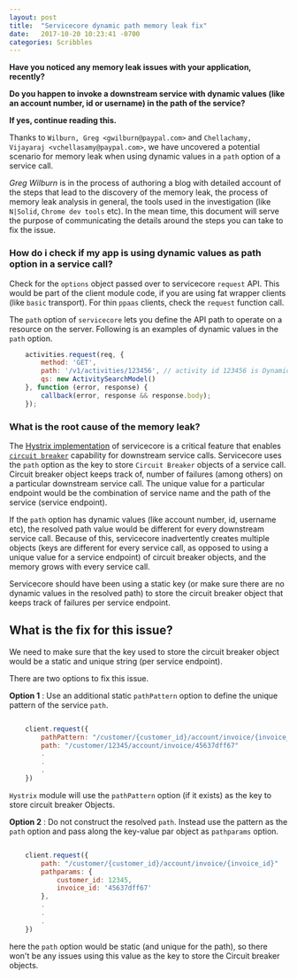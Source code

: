 ```yaml
---
layout: post
title:  "Servicecore dynamic path memory leak fix"
date:   2017-10-20 10:23:41 -0700
categories: Scribbles
---
```


**Have you noticed any memory leak issues with your application, recently?**

**Do you happen to invoke a downstream service with dynamic values (like an account number, id or username) in the path of the service?**

**If yes, continue reading this.**

Thanks to `Wilburn, Greg <gwilburn@paypal.com>` and `Chellachamy, Vijayaraj <vchellasamy@paypal.com>`, we have uncovered a potential scenario for memory leak when using dynamic values in a `path` option of a service call.

*Greg Wilburn* is in the process of authoring a blog with detailed account of the steps that lead to the discovery of the memory leak, the process of memory leak analysis in general, the tools used in the investigation (like `N|Solid`, `Chrome dev tools` etc). In the mean time, this document will serve the purpose of communicating the details around the steps you can take to fix the issue.

### How do i check if my app is using dynamic values as path option in a service call?

Check for the `options` object passed over to servicecore `request` API. This would be part of the client module code, if you are using fat wrapper clients (like `basic` transport). For thin `ppaas` clients, check the `request` function call.

The `path` option of `servicecore` lets you define the API path to operate on a resource on the server. Following is an examples of dynamic values in the `path` option.

```js
    activities.request(req, {
        method: 'GET',
        path: '/v1/activities/123456', // activity id 123456 is Dynamic value that changes for every request.
        qs: new ActivitySearchModel()
    }, function (error, response) {
        callback(error, response && response.body);
    });
```

### What is the root cause of the memory leak?

The [Hystrix implementation](https://github.paypal.com/NodeInfra-R/servicecore-hystrix) of servicecore is a critical feature that enables [`circuit breaker`](http://doc.akka.io/docs/akka/snapshot/common/circuitbreaker.html) capability for downstream service calls. Servicecore uses the `path` option as the key to store `Circuit Breaker` objects of a service call. Circuit breaker object keeps track of, number of failures (among others) on a particular downstream service call. The unique value for a particular endpoint would be the combination of service name and the path of the service (service endpoint).

If the `path` option has dynamic values (like account number, id, username etc), the resolved path value would be different for every downstream service call. Because of this, servicecore inadvertently creates multiple objects (keys are different for every service call, as opposed to using a unique value for a service endpoint) of circuit breaker objects, and the memory grows with every service call.

Servicecore should have been using a static key (or make sure there are no dynamic values in the resolved path) to store the circuit breaker object that keeps track of failures per service endpoint.

## What is the fix for this issue?

We need to make sure that the key used to store the circuit breaker object would be a static and unique string (per service endpoint).

There are two options to fix this issue.

**Option 1** : Use an additional static `pathPattern` option to define the unique pattern of the service `path`.

```js

    client.request({
        pathPattern: "/customer/{customer_id}/account/invoice/{invoice_id}" //OR "/customer/:customer_id/account/invoice/:invoice_id"
        path: "/customer/12345/account/invoice/45637dff67"
        .
        .
        .
    })
```

`Hystrix` module will use the `pathPattern` option (if it exists) as the key to store circuit breaker Objects.

**Option 2** : Do not construct the resolved `path`. Instead use the pattern as the `path` option and pass along the key-value par object as `pathparams` option.

```js

    client.request({
        path: "/customer/{customer_id}/account/invoice/{invoice_id}"
        pathparams: {
            customer_id: 12345,
            invoice_id: '45637dff67'
        },
        .
        .
        .
    })
```

here the `path` option would be static (and unique for the path), so there won't be any issues using this value as the key to store the Circuit breaker objects.
